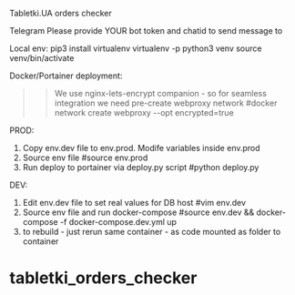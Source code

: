 Tabletki.UA orders checker

Telegram
Please provide YOUR bot token and chatid to send message to

Local env:
pip3 install virtualenv
virtualenv -p python3 venv
source venv/bin/activate

Docker/Portainer deployment:

>> We use nginx-lets-encrypt companion - so for seamless integration we need pre-create webproxy network
>> #docker network create webproxy --opt encrypted=true

PROD:
1. Copy env.dev file to env.prod. Modife variables inside env.prod
2. Source env file
#source env.prod
3. Run deploy to portainer via deploy.py script
#python deploy.py

DEV:
1. Edit env.dev file to set real values for DB host
#vim env.dev
2. Source env file and run docker-compose
#source env.dev && docker-compose -f docker-compose.dev.yml up
3. to rebuild - just rerun same container - as code mounted as folder to container
# tabletki_orders_checker
